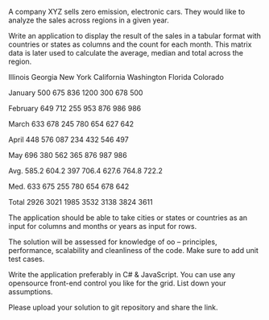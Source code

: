 A company XYZ sells zero emission, electronic cars. They would like to analyze the sales across regions in a given year.

Write an application to display the result of the sales in a tabular format with countries or states as columns and the count for each month. This matrix data is later used to calculate the average, median and total across the region.

Illinois Georgia New York California Washington Florida Colorado

January 500 675 836 1200 300 678 500

February 649 712 255 953 876 986 986

March 633 678 245 780 654 627 642

April 448 576 087 234 432 546 497

May 696 380 562 365 876 987 986

Avg. 585.2 604.2 397 706.4 627.6 764.8 722.2

Med. 633 675 255 780 654 678 642

Total 2926 3021 1985 3532 3138 3824 3611

The application should be able to take cities or states or countries as an input for columns and months or years as input for rows.

The solution will be assessed for knowledge of oo – principles, performance, scalability and cleanliness of the code. Make sure to add unit test cases.

Write the application preferably in C# & JavaScript. You can use any opensource front-end control you like for the grid. List down your assumptions.

Please upload your solution to git repository and share the link.
